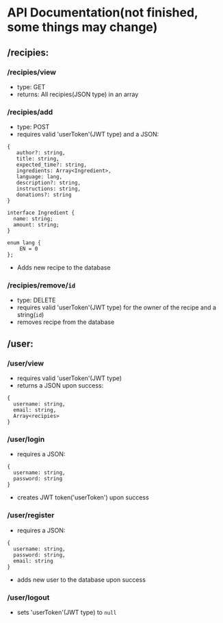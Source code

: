 # API Documentation(not finished, some things may change)

## /recipies:

### /recipies/view
- type: GET
- returns: All recipies(JSON type) in an array

### /recipies/add
- type: POST
- requires valid 'userToken'(JWT type) and a JSON:
```
{
   author?: string,
   title: string,
   expected_time?: string,
   ingredients: Array<Ingredient>,
   language: lang,
   description?: string,
   instructions: string,
   donations?: string
}

interface Ingredient {
  name: string;
  amount: string;
}

enum lang {
    EN = 0
};
```
- Adds new recipe to the database

### /recipies/remove/`id`
- type: DELETE
- requires valid 'userToken'(JWT type) for the owner of the recipe and a string(`id`)
- removes recipe from the database

## /user:

### /user/view
- requires valid 'userToken'(JWT type)
- returns a JSON upon success: 
```
{
  username: string,
  email: string,
  Array<recipies>
}
```

### /user/login
- requires a JSON:
```
{
  username: string,
  password: string
}
```
- creates JWT token('userToken') upon success

### /user/register
- requires a JSON:
```
{
  username: string,
  password: string,
  email: string
}
```
- adds new user to the database upon success

### /user/logout
- sets 'userToken'(JWT type) to `null`
